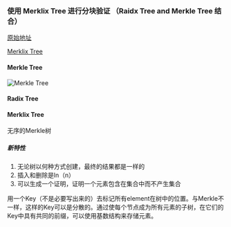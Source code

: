 ### 使用 Merklix Tree 进行分块验证 （Raidx Tree and Merkle Tree 结合）
[原始地址](https://www.deadalnix.me/2016/11/06/using-merklix-tree-to-shard-block-validation/)

[Merklix Tree](https://www.deadalnix.me/2016/09/24/introducing-merklix-tree-as-an-unordered-merkle-tree-on-steroid/)

#### Merkle Tree
![Merkle Tree](../static/Merkle-tree.png)

#### Radix Tree

#### Merklix Tree
无序的Merkle树

##### 新特性
1. 无论树以何种方式创建，最终的结果都是一样的
2. 插入和删除是ln（n）
3. 可以生成一个证明，证明一个元素包含在集合中而不产生集合

用一个Key（不是必要写出来的）去标记所有element在树中的位置。与Merkle不一样，这样的Key可以是分散的。通过使每个节点成为所有元素的子树，在它们的Key中具有共同的前缀，可以使用基数结构来存储元素。
